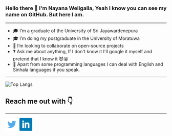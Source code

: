 ### Hello there 👋 I'm Nayana Weligalla, Yeah I know you can see my name on GitHub. But here I am.

---

- 🎓 I’m a graduate of the University of Sri Jayawardenepura
- 🎓 I’m doing my postgraduate in the University of Moratuwa
- 🤝 I’m looking to collaborate on open-source projects
- ❓ Ask me about anything, If I don't know it I'll google it myself and pretend that I know it 😈😝
- 🧐 Apart from some programming languages I can deal with English and Sinhala languages if you speak.

---

![Top Langs](https://github-readme-stats.vercel.app/api?username=nweligalla&&show_icons=true&title_color=fff&icon_color=blue&text_color=daf7dc&bg_color=151515)

<!-- ![Top Langs](https://github-readme-stats.vercel.app/api/top-langs/?username=nweligalla&layout=compact&bg_color=151515&text_color=daf7dc&) -->

## Reach me out with 👇

---

[<img src="./img/twitter.png" height="40px" width="40px">][twitter]
[<img src="./img/linkedin.png" height="40px" width="40px">][linkedin]

<!-- [<img src="img/facebook.png" class="img-style">][facebook] -->

[twitter]: https://twitter.com/NWeligalla?s=09
[linkedin]: https://www.linkedin.com/in/nayana-weligalla-113349173

<!-- [facebook]: http://www.facebook.com -->

